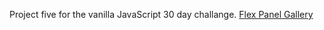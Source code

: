 Project five for the vanilla JavaScript 30 day challange. [Flex Panel Gallery](https://elreyb.github.io/Flex-Panel-Gallery/)
